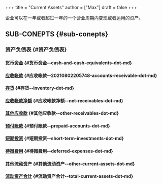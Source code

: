 +++
title = "Current Assets"
author = ["Max"]
draft = false
+++

企业可以在一年或者超过一年的一个营业周期内变现或者运用的资产。


## SUB-CONEPTS {#sub-conepts}


### 资产负债表 {#资产负债表}


#### [货币资金](cash-and-cash-equivalents.md) {#货币资金--cash-and-cash-equivalents-dot-md}


#### [应收帐款](20210802205748-accounts_receivable.md) {#应收帐款--20210802205748-accounts-receivable-dot-md}


#### [存货](inventory.md) {#存货--inventory-dot-md}


#### [应收帐款净额](net-receivables.md) {#应收帐款净额--net-receivables-dot-md}


#### [其他应收款](other-receivables.md) {#其他应收款--other-receivables-dot-md}


#### [预付账款](prepaid-accounts.md) {#预付账款--prepaid-accounts-dot-md}


#### [短期投资](short-term-investments.md) {#短期投资--short-term-investments-dot-md}


#### [待摊费用](deferred-expenses.md) {#待摊费用--deferred-expenses-dot-md}


#### [其他流动资产](other-current-assets.md) {#其他流动资产--other-current-assets-dot-md}


#### [流动资产合计](total-current-assets.md) {#流动资产合计--total-current-assets-dot-md}
